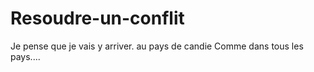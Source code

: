 # Resoudre-un-conflit
Je pense que je vais y arriver.
au pays de candie
Comme dans tous les pays....